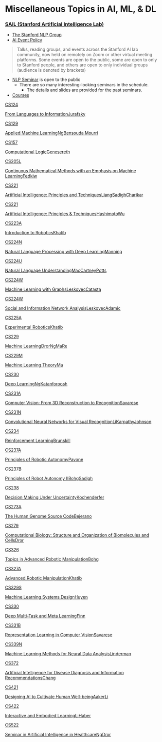 # Miscellaneous Topics in AI, ML, & DL



### [SAIL (Stanford Artificial Intelligence Lab)](https://ai.stanford.edu/)
* [The Stanford NLP Group](https://nlp.stanford.edu/)
* [AI Event Policy](https://ai.stanford.edu/events/)
> Talks, reading groups, and events across the Stanford AI lab community, now held on remotely on Zoom or other virtual meeting platforms.
> Some events are open to the public, some are open to only to Stanford people, and others are open to only individual groups (audience is denoted by brackets)

* [NLP Seminar](https://nlp.stanford.edu/seminar/) is open to the public
  * There are so many interesting-looking seminars in the schedule.
    * The details and slides are provided for the past seminars.
* [Courses](https://ai.stanford.edu/courses/)



[CS124](http://www.stanford.edu/class/cs124/)

[From Languages to Information](http://www.stanford.edu/class/cs124/)[Jurafsky](http://web.stanford.edu/~jurafsky/)

[CS129](https://web.stanford.edu/class/cs129/)

[Applied Machine Learning](https://web.stanford.edu/class/cs129/)[Ng](http://www.robotics.stanford.edu/~ang/contact.html)[Bensouda Mourri](https://profiles.stanford.edu/intranet/younes-bensouda-mourri)

[CS157](http://logic.stanford.edu/classes/cs157/current/)

[Computational Logic](http://logic.stanford.edu/classes/cs157/current/)[Genesereth](http://logic.stanford.edu/people/genesereth/genesereth.html)

[CS205L](http://web.stanford.edu/class/cs205l/)

[Continuous Mathematical Methods with an Emphasis on Machine Learning](http://web.stanford.edu/class/cs205l/)[Fedkiw](http://physbam.stanford.edu/~fedkiw/)

[CS221](http://www.stanford.edu/class/cs221/)

[Artificial Intelligence: Principles and Techniques](http://www.stanford.edu/class/cs221/)[Liang](http://cs.stanford.edu/~pliang/)[Sadigh](http://dorsa.fyi/)[Charikar](https://profiles.stanford.edu/moses-charikar)

[CS221](https://stanford-cs221.github.io/winter2021/)

[Artificial Intelligence: Principles & Techniques](https://stanford-cs221.github.io/winter2021/)[Hashimoto](https://thashim.github.io/)[Wu](https://jiajunwu.com/)

[CS223A](http://www.stanford.edu/class/cs223a/)

[Introduction to Robotics](http://www.stanford.edu/class/cs223a/)[Khatib](http://cs.stanford.edu/groups/manips/)

[CS224N](http://www.stanford.edu/class/cs224n/)

[Natural Language Processing with Deep Learning](http://www.stanford.edu/class/cs224n/)[Manning](http://nlp.stanford.edu/)

[CS224U](http://www.stanford.edu/class/cs224u/)

[Natural Language Understanding](http://www.stanford.edu/class/cs224u/)[MacCartney](http://nlp.stanford.edu/~wcmac/)[Potts](http://www.stanford.edu/~cgpotts/)

[CS224W](http://www.stanford.edu/class/cs224w/)

[Machine Learning with Graphs](http://www.stanford.edu/class/cs224w/)[Leskovec](https://cs.stanford.edu/people/jure/)[Catasta](https://profiles.stanford.edu/michele-catasta)

[CS224W](http://web.stanford.edu/class/cs224w/)

[Social and Information Network Analysis](http://web.stanford.edu/class/cs224w/)[Leskovec](http://cs.stanford.edu/people/jure/)[Adamic](http://www.ladamic.com/)

[CS225A](http://web.stanford.edu/class/cs225a/)

[Experimental Robotics](http://web.stanford.edu/class/cs225a/)[Khatib](http://cs.stanford.edu/groups/manips/)

[CS229](http://www.stanford.edu/class/cs229/)

[Machine Learning](http://www.stanford.edu/class/cs229/)[Dror](https://cs.stanford.edu/people/rondror/)[Ng](http://www.robotics.stanford.edu/~ang/contact.html)[Ma](https://ai.stanford.edu/~tengyuma/)[Re](https://cs.stanford.edu/people/chrismre/)

[CS229M](http://cs229.stanford.edu/)

[Machine Learning Theory](http://cs229.stanford.edu/)[Ma](https://ai.stanford.edu/~tengyuma/)

[CS230](http://www.stanford.edu/class/cs230/)

[Deep Learning](http://www.stanford.edu/class/cs230/)[Ng](https://cs.stanford.edu/people/rondror/)[Katanforoosh](https://profiles.stanford.edu/kian-katanforoosh)

[CS231A](http://www.stanford.edu/class/cs231a/)

[Computer Vision: From 3D Reconstruction to Recognition](http://www.stanford.edu/class/cs231a/)[Savarese](http://cvgl.stanford.edu/silvio/)

[CS231N](http://vision.stanford.edu/teaching/cs231n/)

[Convolutional Neural Networks for Visual Recognition](http://vision.stanford.edu/teaching/cs231n/)[Li](http://vision.stanford.edu/people.html)[Karpathy](http://cs.stanford.edu/people/karpathy/)[Johnson](http://cs.stanford.edu/people/jcjohns/)

[CS234](http://www.stanford.edu/class/cs234/)

[Reinforcement Learning](http://www.stanford.edu/class/cs234/)[Brunskill](https://cs.stanford.edu/people/ebrun/)

[CS237A](http://asl.stanford.edu/aa274/)

[Principles of Robotic Autonomy](http://asl.stanford.edu/aa274/)[Pavone](http://web.stanford.edu/~pavone/)

[CS237B](http://web.stanford.edu/class/cs237b/)

[Principles of Robot Autonomy II](http://web.stanford.edu/class/cs237b/)[Bohg](https://web.stanford.edu/~bohg/)[Sadigh](https://dorsa.fyi/)

[CS238](http://web.stanford.edu/class/aa228/)

[Decision Making Under Uncertainty](http://web.stanford.edu/class/aa228/)[Kochenderfer](http://web.stanford.edu/~mykel)

[CS273A](http://www.stanford.edu/class/cs273a/cgi-bin/index.php)

[The Human Genome Source Code](http://www.stanford.edu/class/cs273a/cgi-bin/index.php)[Bejerano](http://bejerano.stanford.edu/)

[CS279](http://web.stanford.edu/class/cs279/)

[Computational Biology: Structure and Organization of Biomolecules and Cells](http://web.stanford.edu/class/cs279/)[Dror](http://cs.stanford.edu/people/rondror/)

[CS326](http://web.stanford.edu/class/cs326/index.html)

[Topics in Advanced Robotic Manipulation](http://web.stanford.edu/class/cs326/index.html)[Bohg](https://am.is.tuebingen.mpg.de/person/jbohg)

[CS327A](http://cs.stanford.edu/groups/manips/teaching/cs327a/)

[Advanced Robotic Manipulation](http://cs.stanford.edu/groups/manips/teaching/cs327a/)[Khatib](http://cs.stanford.edu/groups/manips/)

[CS329S](https://stanford-cs329s.github.io/)

[Machine Learning Systems Design](https://stanford-cs329s.github.io/)[Huyen](https://huyenchip.com/)

[CS330](http://web.stanford.edu/class/cs330/)

[Deep Multi-Task and Meta Learning](http://web.stanford.edu/class/cs330/)[Finn](https://ai.stanford.edu/~cbfinn/)

[CS331B](http://web.stanford.edu/class/cs331b/)

[Representation Learning in Computer Vision](http://web.stanford.edu/class/cs331b/)[Savarese](http://cvgl.stanford.edu/silvio/)

[CS339N](https://explorecourses.stanford.edu/search?view=catalog&filter-coursestatus-Active=on&page=0&catalog=&q=CS+339N%3A+Machine+Learning+Methods+for+Neural+Data+Analysis&collapse=)

[Machine Learning Methods for Neural Data Analysis](https://explorecourses.stanford.edu/search?view=catalog&filter-coursestatus-Active=on&page=0&catalog=&q=CS+339N%3A+Machine+Learning+Methods+for+Neural+Data+Analysis&collapse=)[Linderman](https://web.stanford.edu/~swl1/)

[CS372](http://infolab.stanford.edu/~echang/cs372/cs372-syllabus.html)

[Artificial Intelligence for Disease Diagnosis and Information Recommendations](http://infolab.stanford.edu/~echang/cs372/cs372-syllabus.html)[Chang](http://infolab.stanford.edu/~echang/)

[CS421](https://explorecourses.stanford.edu/search?q=GSBGEN%2B596&academicYear=20182019)

[Designing AI to Cultivate Human Well-being](https://explorecourses.stanford.edu/search?q=GSBGEN%2B596&academicYear=20182019)[Aaker](https://ai.stanford.edu/courses/)[Li](https://profiles.stanford.edu/fei-fei-li/)

[CS422](http://cs422interactive.stanford.edu/)

[Interactive and Embodied Learning](http://cs422interactive.stanford.edu/)[Li](https://profiles.stanford.edu/fei-fei-li)[Haber](https://profiles.stanford.edu/nicholas-haber)

[CS522](http://cs522.stanford.edu/)

[Seminar in Artificial Intelligence in Healthcare](http://cs522.stanford.edu/)[Ng](http://www.andrewng.org/)[Dror](http://drorlab.stanford.edu/)
